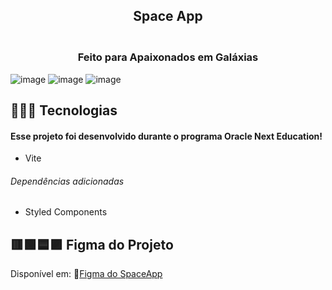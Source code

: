 <h2 align="center"> Space App </h2>
<h3 align="center"!>
<br>Feito para Apaixonados em Galáxias<br/>
</h3>

![image](https://github.com/marostegaf/SpaceApp/assets/103620713/45a4cabf-cdc0-4ada-965b-50ff724d6ca9)
![image](https://github.com/marostegaf/SpaceApp/assets/103620713/ccf3c4be-b286-479b-a306-2c71ba530757)
![image](https://github.com/marostegaf/SpaceApp/assets/103620713/6f208b21-b510-4c60-9ccb-6e13491ae411)

## 🧑🏻‍💻 Tecnologias
#### Esse projeto foi desenvolvido durante o programa Oracle Next Education!
- Vite
###### Dependências adicionadas
- Styled Components


## 🟥🟩🟦🟪 Figma do Projeto
Disponível em: 🔗[Figma do SpaceApp](https://www.figma.com/design/2LFVvhAwy08j6kCaPcnOzs/SpaceApp-%7C-React%3A-arquivos-est%C3%A1ticos-com-integra%C3%A7%C3%A3o-de-conceito-%C3%A1rea-de-component?node-id=89-4&t=28JNQJtetRwoPc15-0)


